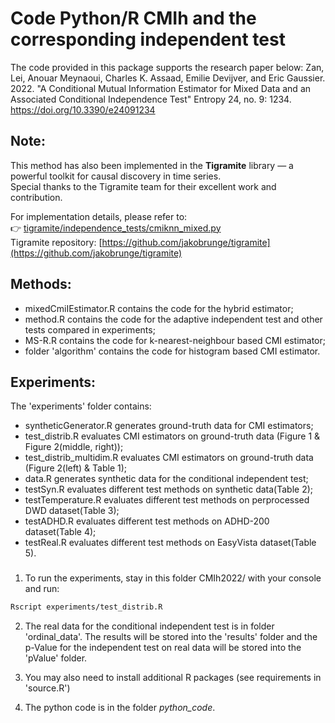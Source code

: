 # Code Python/R CMIh and the corresponding independent test

The code provided in this package supports the research paper below:
Zan, Lei, Anouar Meynaoui, Charles K. Assaad, Emilie Devijver, and Eric Gaussier. 2022. "A Conditional Mutual Information Estimator for Mixed Data and an Associated Conditional Independence Test" Entropy 24, no. 9: 1234. https://doi.org/10.3390/e24091234

## Note:

This method has also been implemented in the **Tigramite** library — a powerful toolkit for causal discovery in time series.  
Special thanks to the Tigramite team for their excellent work and contribution.  

For implementation details, please refer to:  
👉 [tigramite/independence_tests/cmiknn_mixed.py](https://github.com/jakobrunge/tigramite/blob/master/tigramite/independence_tests/cmiknn_mixed.py)  
Tigramite repository: [https://github.com/jakobrunge/tigramite](https://github.com/jakobrunge/tigramite)

## Methods:
- mixedCmiIEstimator.R contains the code for the hybrid estimator;  
- method.R contains the code for the adaptive independent test and other tests compared in experiments;
- MS-R.R contains the code for k-nearest-neighbour based CMI estimator;   
- folder 'algorithm' contains the code for histogram based CMI estimator.

## Experiments:
The 'experiments' folder contains:
- syntheticGenerator.R generates ground-truth data for CMI estimators;
- test_distrib.R evaluates CMI estimators on ground-truth data (Figure 1 & Figure 2(middle, right));
- test_distrib_multidim.R evaluates CMI estimators on ground-truth data (Figure 2(left) & Table 1);
- data.R generates synthetic data for the conditional independent test;
- testSyn.R evaluates different test methods on synthetic data(Table 2);
- testTemperature.R evaluates different test methods on perprocessed DWD dataset(Table 3);
- testADHD.R evaluates different test methods on ADHD-200 dataset(Table 4);
- testReal.R evaluates different test methods on EasyVista dataset(Table 5).

###
1. To run the experiments, stay in this folder CMIh2022/ with your console and run:
```bash
Rscript experiments/test_distrib.R
```
2. The real data for the conditional independent test is in folder 'ordinal_data'. The results will be stored into the 'results' folder and the p-Value for the independent test on real data will be stored into the 'pValue' folder. 

3. You may also need to install additional R packages (see requirements in 'source.R') 

4. The python code is in the folder _python_code_.

